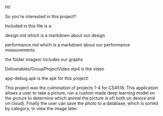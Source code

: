 Hi!

So you're interested in this project?

Included in this file is a:

design.md which is a markdown about our design

performance.md which is a markdown about our performance measurements

the folder images/ includes our graphs

Deliverables/GroupProjectVideo.mp4 is the video

app-debug.apk is the apk for this project!

This project was the culmination of projects 1-4 for CS4518. This application allows a user to take a picture, run a custom made deep learning model on the picture to determine which animal the picture is of( both on device and on cloud).
Finally the user can save the photo to a database, which is sorted by category, to view the image later.

